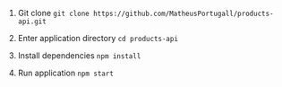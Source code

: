 1. Git clone 
    ``git clone https://github.com/MatheusPortugall/products-api.git``
     
2. Enter application directory
    ``cd products-api``
  
3. Install dependencies
    ``npm install``

4. Run application
    ``npm start``
